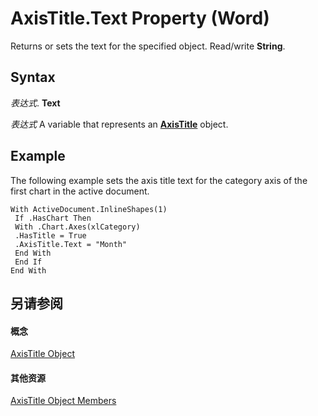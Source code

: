 
# AxisTitle.Text Property (Word)

Returns or sets the text for the specified object. Read/write  **String**.


## Syntax

 _表达式_. **Text**

 _表达式_ A variable that represents an **[AxisTitle](ec746a05-40df-95cc-c017-40ef150504cf.md)** object.


## Example

The following example sets the axis title text for the category axis of the first chart in the active document.


```
With ActiveDocument.InlineShapes(1) 
 If .HasChart Then 
 With .Chart.Axes(xlCategory) 
 .HasTitle = True 
 .AxisTitle.Text = "Month" 
 End With 
 End If 
End With
```


## 另请参阅


#### 概念


[AxisTitle Object](ec746a05-40df-95cc-c017-40ef150504cf.md)
#### 其他资源


[AxisTitle Object Members](http://msdn.microsoft.com/library/c4ea4669-3534-47ed-12dd-10d1062d005a%28Office.15%29.aspx)